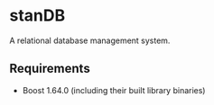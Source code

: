 # stanDB
A relational database management system.    

## Requirements
- Boost 1.64.0 (including their built library binaries)

